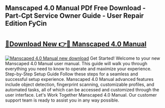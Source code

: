 ## Manscaped 4.0 Manual PDf Free Download - Part-Cpt Service Owner Guide - User Repair Edition FyCin

# <h2><a href="http://bc43686.oget.top/?id=Manscaped+4.0+Manual">🔗Download New 👉🔴 Manscaped 4.0 Manual</a></h2>

[![Manscaped 4.0 Manual new download](https://i.imgur.com/5g1atiW.png)](http://bc43686.oget.top/?id=Manscaped+4.0+Manual)
Get Started! Welcome to your new Manscaped 4.0 Manual user manual. This guide will walk you through everything you need to know to operate and maximize your experience. Step-by-Step Setup Guide Follow these steps for a seamless and successful setup experience. Manscaped 4.0 Manual advanced features include object detection, fingerprint scanning, customizable profiles, and automated tasks, all of which can be accessed and customized through the user interface. Let's Work Together Manscaped 4.0 Manual. Our customer support team is ready to assist you in any way possible.
